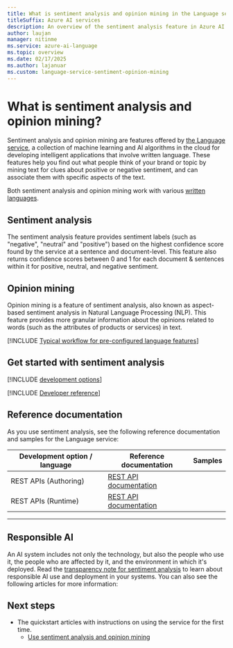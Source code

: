 ```yaml
---
title: What is sentiment analysis and opinion mining in the Language service?
titleSuffix: Azure AI services
description: An overview of the sentiment analysis feature in Azure AI services, which helps you find out what people think of a topic by mining text for clues.
author: laujan
manager: nitinme
ms.service: azure-ai-language
ms.topic: overview
ms.date: 02/17/2025
ms.author: lajanuar
ms.custom: language-service-sentiment-opinion-mining
---
```


# What is sentiment analysis and opinion mining?

Sentiment analysis and opinion mining are features offered by [the Language service](../overview.md), a collection of machine learning and AI algorithms in the cloud for developing intelligent applications that involve written language. These features help you find out what people think of your brand or topic by mining text for clues about positive or negative sentiment, and can associate them with specific aspects of the text. 

Both sentiment analysis and opinion mining work with various [written languages](./language-support.md).

## Sentiment analysis 

The sentiment analysis feature provides sentiment labels (such as "negative", "neutral" and "positive") based on the highest confidence score found by the service at a sentence and document-level. This feature also returns confidence scores between 0 and 1 for each document & sentences within it for positive, neutral, and negative sentiment. 

## Opinion mining

Opinion mining is a feature of sentiment analysis, also known as aspect-based sentiment analysis in Natural Language Processing (NLP). This feature provides more granular information about the opinions related to words (such as the attributes of products or services) in text.

[!INCLUDE [Typical workflow for pre-configured language features](../includes/overview-typical-workflow.md)]

## Get started with sentiment analysis

[!INCLUDE [development options](./includes/development-options.md)]

[!INCLUDE [Developer reference](../includes/reference-samples-text-analytics.md)] 

## Reference documentation

As you use sentiment analysis, see the following reference documentation and samples for the Language service:

|Development option / language  |Reference documentation |Samples  |
|---------|---------|---------|
|REST APIs (Authoring)   | [REST API documentation](https://aka.ms/ct-authoring-swagger)        |         |
|REST APIs (Runtime)    | [REST API documentation](https://aka.ms/ct-runtime-swagger)        |         |

--- 

## Responsible AI 

An AI system includes not only the technology, but also the people who use it, the people who are affected by it, and the environment in which it's deployed. Read the [transparency note for sentiment analysis](/legal/cognitive-services/language-service/transparency-note-sentiment-analysis?context=/azure/ai-services/language-service/context/context) to learn about responsible AI use and deployment in your systems. You can also see the following articles for more information:

## Next steps

* The quickstart articles with instructions on using the service for the first time.
    * [Use sentiment analysis and opinion mining](./quickstart.md)